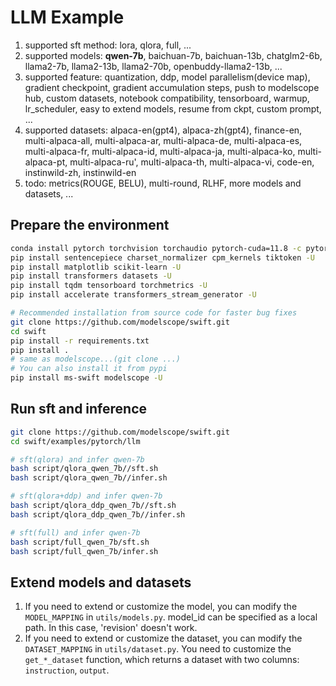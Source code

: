 # LLM Example
1. supported sft method: lora, qlora, full, ...
2. supported models: **qwen-7b**, baichuan-7b, baichuan-13b, chatglm2-6b, llama2-7b, llama2-13b, llama2-70b, openbuddy-llama2-13b, ...
3. supported feature: quantization, ddp, model parallelism(device map), gradient checkpoint, gradient accumulation steps, push to modelscope hub, custom datasets, notebook compatibility, tensorboard, warmup, lr_scheduler, easy to extend models, resume from ckpt, custom prompt, ...
4. supported datasets: alpaca-en(gpt4), alpaca-zh(gpt4), finance-en, multi-alpaca-all, multi-alpaca-ar, multi-alpaca-de, multi-alpaca-es, multi-alpaca-fr, multi-alpaca-id, multi-alpaca-ja, multi-alpaca-ko, multi-alpaca-pt, multi-alpaca-ru', multi-alpaca-th, multi-alpaca-vi, code-en, instinwild-zh, instinwild-en
5. todo: metrics(ROUGE, BELU), multi-round, RLHF, more models and datasets, ...

## Prepare the environment
```bash
conda install pytorch torchvision torchaudio pytorch-cuda=11.8 -c pytorch -c nvidia -y
pip install sentencepiece charset_normalizer cpm_kernels tiktoken -U
pip install matplotlib scikit-learn -U
pip install transformers datasets -U
pip install tqdm tensorboard torchmetrics -U
pip install accelerate transformers_stream_generator -U

# Recommended installation from source code for faster bug fixes
git clone https://github.com/modelscope/swift.git
cd swift
pip install -r requirements.txt
pip install .
# same as modelscope...(git clone ...)
# You can also install it from pypi
pip install ms-swift modelscope -U
```

## Run sft and inference
```bash
git clone https://github.com/modelscope/swift.git
cd swift/examples/pytorch/llm

# sft(qlora) and infer qwen-7b
bash script/qlora_qwen_7b//sft.sh
bash script/qlora_qwen_7b//infer.sh

# sft(qlora+ddp) and infer qwen-7b
bash script/qlora_ddp_qwen_7b//sft.sh
bash script/qlora_ddp_qwen_7b//infer.sh

# sft(full) and infer qwen-7b
bash script/full_qwen_7b/sft.sh
bash script/full_qwen_7b/infer.sh
```

## Extend models and datasets
1. If you need to extend or customize the model, you can modify the `MODEL_MAPPING` in `utils/models.py`. model_id can be specified as a local path. In this case, 'revision' doesn't work.
2. If you need to extend or customize the dataset, you can modify the `DATASET_MAPPING` in `utils/dataset.py`. You need to customize the `get_*_dataset` function, which returns a dataset with two columns: `instruction`, `output`.
